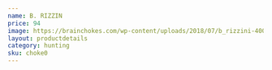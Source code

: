 ```yaml
---
name: B. RIZZIN
price: 94
image: https://brainchokes.com/wp-content/uploads/2018/07/b_rizzini-400x300.png
layout: productdetails
category: hunting
sku: choke0
---
```

